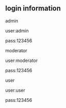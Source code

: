 login information
-----------------

admin

user:admin

pass:123456



moderator

user:moderator

pass:123456



user

user:user

pass:123456
